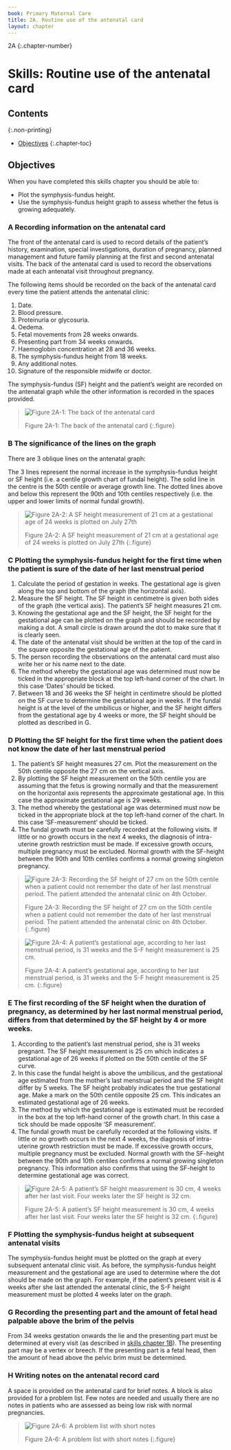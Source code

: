 ```yaml
---
book: Primary Maternal Care
title: 2A. Routine use of the antenatal card
layout: chapter
---
```


2A
{:.chapter-number}

# Skills: Routine use of the antenatal card

## Contents
{:.non-printing}

*   [Objectives](#objectives)
{:.chapter-toc}

## Objectives

When you have completed this skills chapter you should be able to:

*	Plot the symphysis-fundus height.
*	Use the symphysis-fundus height graph to assess whether the fetus is growing adequately.

### A Recording information on the antenatal card

The front of the antenatal card is used to record details of the patient’s history, examination, special investigations, duration of pregnancy, planned management and future family planning at the first and second antenatal visits. The back of the antenatal card is used to record the observations made at each antenatal visit throughout pregnancy.

The following items should be recorded on the back of the antenatal card every time the patient attends the antenatal clinic:

1.	Date.
2.	Blood pressure.
3.	Proteinuria or glycosuria.
4.	Oedema.
5.	Fetal movements from 28 weeks onwards.
6.	Presenting part from 34 weeks onwards.
7.	Haemoglobin concentration at 28 and 36 weeks.
8.	The symphysis-fundus height from 18 weeks.
9.	Any additional notes.
10.	Signature of the responsible midwife or doctor.

The symphysis-fundus (SF) height and the patient’s weight are recorded on the antenatal graph while the other information is recorded in the spaces provided.

> ![Figure 2A-1: The back of the antenatal card](images/2A-1.svg)
> 
> Figure 2A-1: The back of the antenatal card
{:.figure}

### B The significance of the lines on the graph

There are 3 oblique lines on the antenatal graph:

The 3 lines represent the normal increase in the symphysis-fundus height or SF height (i.e. a centile growth chart of fundal height). The solid line in the centre is the 50th centile or average growth line. The dotted lines above and below this represent the 90th and 10th centiles respectively (i.e. the upper and lower limits of normal fundal growth).

> ![Figure 2A-2: A SF height measurement of 21 cm at a gestational age of 24 weeks is plotted on July 27th](images/2A-2.svg)
> 
> Figure 2A-2: A SF height measurement of 21 cm at a gestational age of 24 weeks is plotted on July 27th
{:.figure}

### C Plotting the symphysis-fundus height for the first time when the patient is sure of the date of her last menstrual period

1.	Calculate the period of gestation in weeks. The gestational age is given along the top and bottom of the graph (the horizontal axis).
2.	Measure the SF height. The SF height in centimetre is given both sides of the graph (the vertical axis). The patient’s SF height measures 21 cm.
3.	Knowing the gestational age and the SF height, the SF height for the gestational age can be plotted on the graph and should be recorded by making a dot. A small circle is drawn around the dot to make sure that it is clearly seen.
4.	The date of the antenatal visit should be written at the top of the card in the square opposite the gestational age of the patient. 
5.	The person recording the observations on the antenatal card must also write her or his name next to the date.
6.	The method whereby the gestational age was determined must now be ticked in the appropriate block at the top left-hand corner of the chart. In this case ‘Dates’ should be ticked.
7.	Between 18 and 36 weeks the SF height in centimetre should be plotted on the SF curve to determine the gestational age in weeks. If the fundal height is at the level of the umbilicus or higher, and the SF height differs from the gestational age by 4 weeks or more, the SF height should be plotted as described in G.

### D Plotting the SF height for the first time when the patient does not know the date of her last menstrual period

1.	The patient’s SF height measures 27 cm. Plot the measurement on the 50th centile opposite the 27 cm on the vertical axis.
2.	By plotting the SF height measurement on the 50th centile you are assuming that the fetus is growing normally and that the measurement on the horizontal axis represents the approximate gestational age. In this case the approximate gestational age is 29 weeks.
3.	The method whereby the gestational age was determined must now be ticked in the appropriate block at the top left-hand corner of the chart. In this case ‘SF-measurement’ should be ticked.
4.	The fundal growth must be carefully recorded at the following visits. If little or no growth occurs in the next 4 weeks, the diagnosis of intra-uterine growth restriction must be made. If excessive growth occurs, multiple pregnancy must be excluded. Normal growth with the SF-height between the 90th and 10th centiles confirms a normal growing singleton pregnancy.

> ![Figure 2A-3: Recording the SF height of 27 cm on the 50th centile when a patient could not remember the date of her last menstrual period. The patient attended the antenatal clinic on 4th October.](images/2A-3.svg)
> 
> Figure 2A-3: Recording the SF height of 27 cm on the 50th centile when a patient could not remember the date of her last menstrual period. The patient attended the antenatal clinic on 4th October.
{:.figure}

> ![Figure 2A-4: A patient’s gestational age, according to her last menstrual period, is 31 weeks and the S-F height measurement is 25 cm.](images/2A-4.svg)
> 
> Figure 2A-4: A patient’s gestational age, according to her last menstrual period, is 31 weeks and the S-F height measurement is 25 cm.
{:.figure}

### E The first recording of the SF height when the duration of pregnancy, as determined by her last normal menstrual period, differs from that determined by the SF height by 4 or more weeks.

1.	According to the patient’s last menstrual period, she is 31 weeks pregnant. The SF height measurement is 25 cm which indicates a gestational age of 26 weeks if plotted on the 50th centile of the SF curve.
2.	In this case the fundal height is above the umbilicus, and the gestational age estimated from the mother’s last menstrual period and the SF height differ by 5 weeks. The SF height probably indicates the true gestational age. Make a mark on the 50th centile opposite 25 cm. This indicates an estimated gestational age of 26 weeks.
3.	The method by which the gestational age is estimated must be recorded in the box at the top left-hand corner of the growth chart. In this case a tick should be made opposite ‘SF measurement’.
4.	The fundal growth must be carefully recorded at the following visits. If little or no growth occurs in the next 4 weeks, the diagnosis of intra-uterine growth restriction must be made. If excessive growth occurs, multiple pregnancy must be excluded. Normal growth with the SF-height between the 90th and 10th centiles confirms a normal growing singleton pregnancy. This information also confirms that using the SF-height to determine gestational age was correct.

> ![Figure 2A-5: A patient’s SF height measurement is 30 cm, 4 weeks after her last visit. Four weeks later the SF height is 32 cm.](images/2A-5.svg)
> 
> Figure 2A-5: A patient’s SF height measurement is 30 cm, 4 weeks after her last visit. Four weeks later the SF height is 32 cm.
{:.figure}

### F Plotting the symphysis-fundus height at subsequent antenatal visits

The symphysis-fundus height must be plotted on the graph at every subsequent antenatal clinic visit. As before, the symphysis-fundus height measurement and the gestational age are used to determine where the dot should be made on the graph. For example, if the patient’s present visit is 4 weeks after she last attended the antenatal clinic, the S-F height measurement must be plotted 4 weeks later on the graph.

### G Recording the presenting part and the amount of fetal head palpable above the brim of the pelvis

From 34 weeks gestation onwards the lie and the presenting part must be determined at every visit (as described in [skills chapter 1B](1B.html)). The presenting part may be a vertex or breech. If the presenting part is a fetal head, then the amount of head above the pelvic brim must be determined.

### H Writing notes on the antenatal record card

A space is provided on the antenatal card for brief notes. A block is also provided for a problem list. Few notes are needed and usually there are no notes in patients who are assessed as being low risk with normal pregnancies.

> ![Figure 2A-6: A problem list with short notes](images/2A-6.svg)
> 
> Figure 2A-6: A problem list with short notes
{:.figure}
